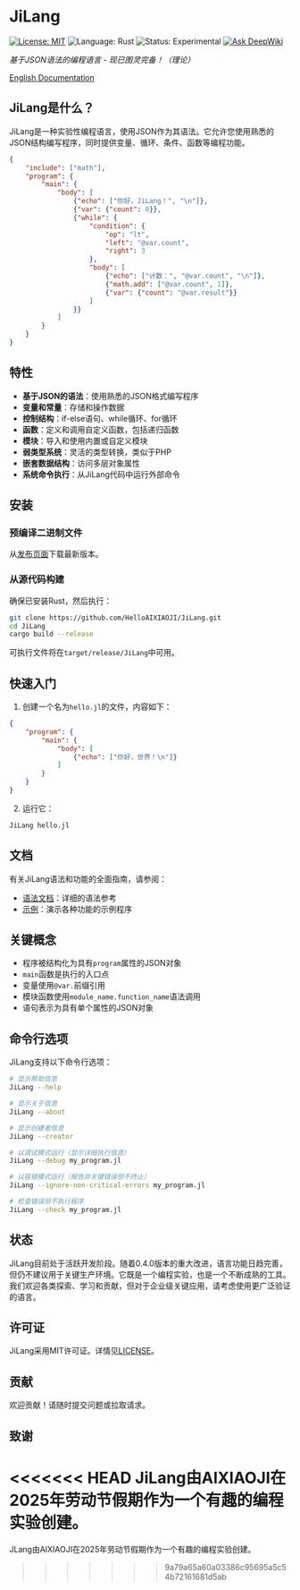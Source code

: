 # JiLang

[![License: MIT](https://img.shields.io/badge/License-MIT-yellow.svg)](https://opensource.org/licenses/MIT)
![Language: Rust](https://img.shields.io/badge/Language-Rust-orange.svg)
![Status: Experimental](https://img.shields.io/badge/Status-Experimental-blue.svg)
[![Ask DeepWiki](https://deepwiki.com/badge.svg)](https://deepwiki.com/HelloAIXIAOJI/JiLang)

*基于JSON语法的编程语言 - 现已图灵完备！（理论）*

[English Documentation](README.md)

## JiLang是什么？

JiLang是一种实验性编程语言，使用JSON作为其语法。它允许您使用熟悉的JSON结构编写程序，同时提供变量、循环、条件、函数等编程功能。

```json
{
    "include": ["math"],
    "program": {
        "main": {
            "body": [
                {"echo": ["你好，JiLang！", "\n"]},
                {"var": {"count": 0}},
                {"while": {
                    "condition": {
                        "op": "lt",
                        "left": "@var.count",
                        "right": 3
                    },
                    "body": [
                        {"echo": ["计数：", "@var.count", "\n"]},
                        {"math.add": ["@var.count", 1]},
                        {"var": {"count": "@var.result"}}
                    ]
                }}
            ]
        }
    }
}
```

## 特性

- **基于JSON的语法**：使用熟悉的JSON格式编写程序
- **变量和常量**：存储和操作数据
- **控制结构**：if-else语句、while循环、for循环
- **函数**：定义和调用自定义函数，包括递归函数
- **模块**：导入和使用内置或自定义模块
- **弱类型系统**：灵活的类型转换，类似于PHP
- **嵌套数据结构**：访问多层对象属性
- **系统命令执行**：从JiLang代码中运行外部命令

## 安装

### 预编译二进制文件

从[发布页面](https://github.com/HelloAIXIAOJI/JiLang/releases)下载最新版本。

### 从源代码构建

确保已安装Rust，然后执行：

```bash
git clone https://github.com/HelloAIXIAOJI/JiLang.git
cd JiLang
cargo build --release
```

可执行文件将在`target/release/JiLang`中可用。

## 快速入门

1. 创建一个名为`hello.jl`的文件，内容如下：

```json
{
    "program": {
        "main": {
            "body": [
                {"echo": ["你好，世界！\n"]}
            ]
        }
    }
}
```

2. 运行它：

```bash
JiLang hello.jl
```

## 文档

有关JiLang语法和功能的全面指南，请参阅：

- [语法文档](docs/syntax.md)：详细的语法参考
- [示例](docs/examples_zh.md)：演示各种功能的示例程序

## 关键概念

- 程序被结构化为具有`program`属性的JSON对象
- `main`函数是执行的入口点
- 变量使用`@var.`前缀引用
- 模块函数使用`module_name.function_name`语法调用
- 语句表示为具有单个属性的JSON对象

## 命令行选项

JiLang支持以下命令行选项：

```bash
# 显示帮助信息
JiLang --help

# 显示关于信息
JiLang --about

# 显示创建者信息
JiLang --creator

# 以调试模式运行（显示详细执行信息）
JiLang --debug my_program.jl

# 以容错模式运行（报告非关键错误但不终止）
JiLang --ignore-non-critical-errors my_program.jl

# 检查错误但不执行程序
JiLang --check my_program.jl
```

## 状态

JiLang目前处于活跃开发阶段。随着0.4.0版本的重大改进，语言功能日趋完善，但仍不建议用于关键生产环境。它既是一个编程实验，也是一个不断成熟的工具。我们欢迎各类探索、学习和贡献，但对于企业级关键应用，请考虑使用更广泛验证的语言。

## 许可证

JiLang采用MIT许可证。详情见[LICENSE](LICENSE)。

## 贡献

欢迎贡献！请随时提交问题或拉取请求。

## 致谢

<<<<<<< HEAD
JiLang由AIXIAOJI在2025年劳动节假期作为一个有趣的编程实验创建。 
=======
JLang由AIXIAOJI在2025年劳动节假期作为一个有趣的编程实验创建。 
>>>>>>> 9a79a65a60a03386c95695a5c54b72161681d5ab

